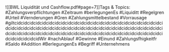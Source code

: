 
![[BWL Liquidität und Cashflow.pdf#page=7]]Tags & Topics:
   #Zahlungsverpflichtungen
   #Zeitraum
   #berlegungenEs
   #Liquiditt
   #Regelgren
   #Urteil
   #Vernderungen
   #Gren
   #Zahlungsmittelbestand
   #Vorrausage
   #giltcidcidcidcidcidcidcidcidcidcidcidcidcidcidcidcidcidcidcidcidcidcidcidcidcidcidcidcidcidcidcidcidcidcidcidcidcidcidcidcidcidcidcidcidcidcidcidcidcidcidcidcidcidcidcidcidcidcidcidcidcidcidcidcidcidcidcidcidcidcidcidcidcidcidcidcidcidcidcidWir
   #nachAblauf
   #Gewinne
   #Einund
   #Zahlungsfhigkeitfr
   #Saldo
   #Addition
   #BerlegungenEs
   #Begriff
   #Unternehmens